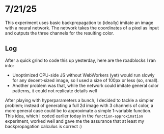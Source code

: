 # 7/21/25

This experiment uses basic backpropagation to (ideally) imitate an image with a neural network.
The network takes the coordinates of a pixel as input and outputs the three channels for the resulting color.

## Log

After a quick grind to code this up yesterday, here are the roadblocks I ran into:
* Unoptimized CPU-side JS without WebWorkers (yet) would run slowly for any decent-sized image, so I used a size of 100px or less (so, small).
* Another problem was that, while the network could imitate general color patterns, it could not replicate details well

After playing with hyperparameters a bunch, I decided to tackle a simpler problem; instead of generating a full 2d image with 3 channels of color, a more general case could be to approximate a simple 1-variable function. This idea, which I coded earlier today in the `function-approximation` experiment, worked well and gave me the assurance that at least my backpropagation calculus is correct :)
